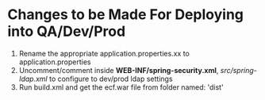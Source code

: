 Changes to be Made For Deploying into QA/Dev/Prod
=================================================

1.  Rename the appropriate application.properties.xx to application.properties
2.  Uncomment/comment inside **WEB-INF/spring-security.xml**,   *src/spring-ldap.xml* to 
    configure to dev/prod ldap settings
3.  Run build.xml and get the ecf.war file from folder named: 'dist'
 